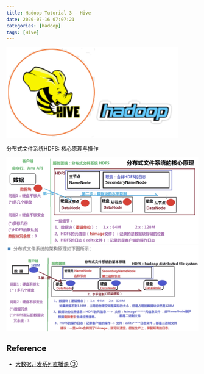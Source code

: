 ```yaml
---
title: Hadoop Tutorial 3 - Hive
date: 2020-07-16 07:07:21
categories: [hadoop]
tags: [Hive]
---
```


<img src="/images/hadoop/hadoop-hive-logo-1.png" width="450" alt="Hadoop MapReduce" />

<!--more-->

分布式文件系统HDFS: 核心原理与操作

<img src="/images/hadoop/hadoop-hdfs-1.png" width="900" alt="Hadoop HDFS" />

<img src="/images/hadoop/hadoop-hdfs-2.png" width="900" alt="Hadoop HDFS" />


## Reference


- [大数据开发系列直播课 ③](https://study.163.com/course/courseLearn.htm?courseId=1209979905#/learn/live?lessonId=1281107303&courseId=1209979905)

